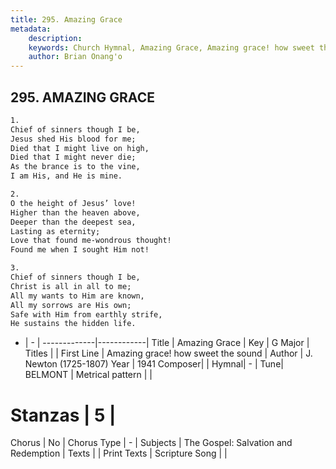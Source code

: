 ```yaml
---
title: 295. Amazing Grace
metadata:
    description: 
    keywords: Church Hymnal, Amazing Grace, Amazing grace! how sweet the sound, 
    author: Brian Onang'o
---
```



## 295. AMAZING GRACE

```txt
1.
Chief of sinners though I be,
Jesus shed His blood for me;
Died that I might live on high,
Died that I might never die;
As the brance is to the vine,
I am His, and He is mine.

2.
O the height of Jesus’ love!
Higher than the heaven above,
Deeper than the deepest sea,
Lasting as eternity;
Love that found me-wondrous thought!
Found me when I sought Him not!

3.
Chief of sinners though I be,
Christ is all in all to me;
All my wants to Him are known,
All my sorrows are His own;
Safe with Him from earthly strife,
He sustains the hidden life.
```

- |   -  |
-------------|------------|
Title | Amazing Grace |
Key | G Major |
Titles |  |
First Line | Amazing grace! how sweet the sound |
Author | J. Newton (1725-1807)
Year | 1941
Composer|  |
Hymnal|  - |
Tune| BELMONT |
Metrical pattern | |
# Stanzas | 5 |
Chorus | No |
Chorus Type | - |
Subjects | The Gospel: Salvation and Redemption |
Texts |  |
Print Texts | 
Scripture Song |  |
  
